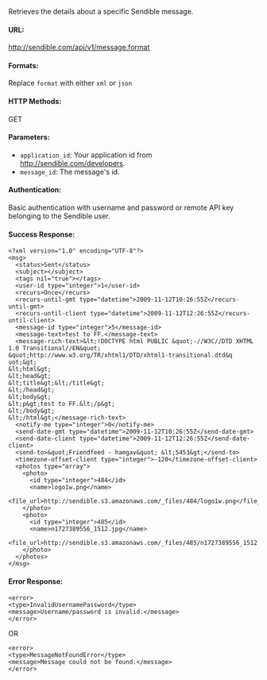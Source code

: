 Retrieves the details about a specific Sendible message.

#### URL: ####
http://sendible.com/api/v1/message.format

#### Formats: ####
Replace `format` with either `xml` or `json`

#### HTTP Methods: ####
GET

#### Parameters: ####
  * `application_id`: Your application id from http://sendible.com/developers.
  * `message_id`: The message's id.

#### Authentication: ####
Basic authentication with username and password or remote API key belonging to the Sendible user.

#### Success Response: ####
```
<?xml version="1.0" encoding="UTF-8"?>
<msg>
  <status>Sent</status>
  <subject></subject>
  <tags nil="true"></tags>
  <user-id type="integer">1</user-id>
  <recurs>Once</recurs>
  <recurs-until-gmt type="datetime">2009-11-12T10:26:55Z</recurs-until-gmt>
  <recurs-until-client type="datetime">2009-11-12T12:26:55Z</recurs-until-client>
  <message-id type="integer">5</message-id>
  <message-text>test to FF.</message-text>
  <message-rich-text>&lt;!DOCTYPE html PUBLIC &quot;-//W3C//DTD XHTML 1.0 Transitional//EN&quot; &quot;http://www.w3.org/TR/xhtml1/DTD/xhtml1-transitional.dtd&q
uot;&gt;
&lt;html&gt;
&lt;head&gt;
&lt;title&gt;&lt;/title&gt;
&lt;/head&gt;
&lt;body&gt;
&lt;p&gt;test to FF.&lt;/p&gt;
&lt;/body&gt;
&lt;/html&gt;</message-rich-text>
  <notify-me type="integer">0</notify-me>
  <send-date-gmt type="datetime">2009-11-12T10:26:55Z</send-date-gmt>
  <send-date-client type="datetime">2009-11-12T12:26:55Z</send-date-client>
  <send-to>&quot;Friendfeed - hamgav&quot; &lt;5453&gt;</send-to>
  <timezone-offset-client type="integer">-120</timezone-offset-client>
  <photos type="array"> 
    <photo> 
      <id type="integer">484</id> 
      <name>logo1w.png</name> 
      <file_url>http://sendible.s3.amazonaws.com/_files/484/logo1w.png</file_url> 
    </photo> 
    <photo> 
      <id type="integer">485</id> 
      <name>n1727389556_1512.jpg</name> 
      <file_url>http://sendible.s3.amazonaws.com/_files/485/n1727389556_1512.jpg</file_url> 
    </photo> 
  </photos> 
</msg>
```

#### Error Response: ####
```
<error>
<type>InvalidUsernamePassword</type>
<message>Username/password is invalid.</message>
</error>
```

OR

```
<error>
<type>MessageNotFoundError</type>
<message>Message could not be found.</message>
</error>
```